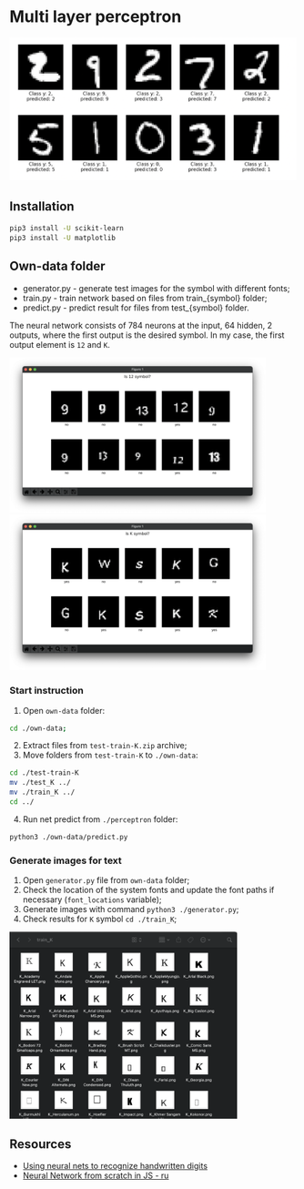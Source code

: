 # Multi layer perceptron

![Result](./media/network-result.png)

## Installation
```bash
pip3 install -U scikit-learn
pip3 install -U matplotlib
```

## Own-data folder
- generator.py - generate test images for the symbol with different fonts;
- train.py - train network based on files from train_{symbol} folder;
- predict.py - predict result for files from test_{symbol} folder.

The neural network consists of 784 neurons at the input, 64 hidden, 2 outputs, where the first output is the desired symbol.
In my case, the first output element is `12` and `K`.

<img width="450" src="./media/network-result-12.png"> <img width="450" src="./media/network-result-k.png">

### Start instruction 
1. Open `own-data` folder:
```bash
cd ./own-data;
```
2. Extract files from `test-train-K.zip` archive;
3. Move folders from `test-train-K` to `./own-data`:
```bash
cd ./test-train-K
mv ./test_K ../
mv ./train_K ../
cd ../
```
4. Run net predict from `./perceptron` folder:
```bash
python3 ./own-data/predict.py
```

### Generate images for text
1. Open `generator.py` file from `own-data` folder;
2. Check the location of the system fonts and update the font paths if necessary (`font_locations` variable);
3. Generate images with command `python3 ./generator.py`;
4. Check results for `K` symbol `cd ./train_K`;

<img width="400" src="./media/symbol-generator.png">

## Resources

- [Using neural nets to recognize handwritten digits](http://neuralnetworksanddeeplearning.com/chap1.html)
- [Neural Network from scratch in JS - ru](https://runkit.com/jabher/neural-network-from-scratch-in-js---ru)


